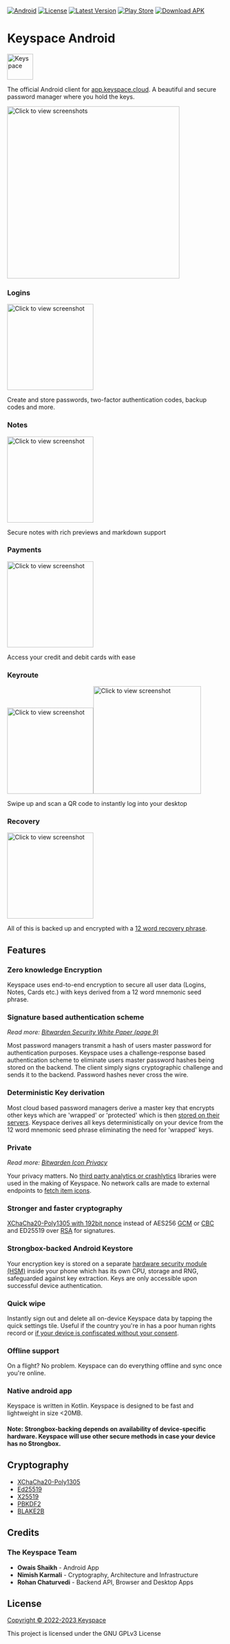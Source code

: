 [![Android](https://img.shields.io/badge/Android-8.1+-138808.svg?style=flat-square&logo=android)](https://www.android.com/intl/en_in/versions/oreo-8-0/)
[![License](https://img.shields.io/badge/License-GPLv3-purple?style=flat-square&logo=libreoffice)](LICENSE)
[![Latest Version](https://img.shields.io/github/v/tag/Keyspace-cloud/android?label=Version&style=flat-square&logo=semver)](https://github.com/Keyspace-cloud/android/tags)
[![Play Store](https://img.shields.io/badge/Play%20Store-Click%20Here-3DDC84?style=flat-square&logo=googleplay)](https://play.google.com/store/apps/details?id=cloud.keyspace.android)
[![Download APK](https://img.shields.io/badge/Download%20APK-Click%20Here-blue?style=flat-square&logo=dropbox)](https://github.com/Keyspace-cloud/android/releases/)

# Keyspace Android

<img src = "app/src/main/res/mipmap-xhdpi/ic_launcher_round.png" alt = "Keyspace" width = "60dp">

The official Android client for [app.keyspace.cloud](https://app.keyspace.cloud/). A beautiful and secure password manager where you hold the keys.

<img src="misc_assets/app-previews/readme/banner_github.png" width="400px"  alt="Click to view screenshots">

### Logins

<img src="misc_assets/app-previews/readme/mini-login.png" width="200px"  alt="Click to view screenshot">

Create and store passwords, two-factor authentication codes, backup codes and more. 

### Notes

<img src="misc_assets/app-previews/readme/notes.png" width="200px"  alt="Click to view screenshot">

Secure notes with rich previews and markdown support

### Payments

<img src="misc_assets/app-previews/readme/cards.png" width="200px"  alt="Click to view screenshot">

Access your credit and debit cards with ease

### Keyroute

<img src="misc_assets/app-previews/readme/keyroute-scan.png" width="200px"  alt="Click to view screenshot"><img src="misc_assets/app-previews/readme/keyroute-success.png" width="250px"  alt="Click to view screenshot">

Swipe up and scan a QR code to instantly log into your desktop

### Recovery

<img src="misc_assets/app-previews/readme/words.png" width="200px"  alt="Click to view screenshot">

All of this is backed up and encrypted with a [12 word recovery phrase](https://github.com/bitcoin/bips/blob/master/bip-0039.mediawiki).

## Features

### Zero knowledge Encryption

Keyspace uses end-to-end encryption to secure all user data (Logins, Notes, Cards etc.) with keys derived from a 12 word mnemonic seed phrase.

### Signature based authentication scheme

_Read more: [Bitwarden Security White Paper (page 9)](https://bitwarden.com/images/resources/security-white-paper-download.pdf)_

Most password managers transmit a hash of users master password for authentication purposes. Keyspace uses a challenge-response based authentication scheme to eliminate users master password hashes being stored on the backend. The client simply signs cryptographic challenge and sends it to the backend. Password hashes never cross the wire.

### Deterministic Key derivation

Most cloud based password managers derive a master key that encrypts other keys which are 'wrapped' or 'protected' which is then [stored on their servers](https://bitwarden.com/images/resources/security-white-paper-download.pdf). Keyspace derives all keys deterministically on your device from the 12 word mnemonic seed phrase eliminating the need for 'wrapped' keys. 

### Private

_Read more: [Bitwarden Icon Privacy](https://github.com/bitwarden/mobile/issues/2087)_

Your privacy matters. No [third party analytics or crashlytics](https://www.androidpolice.com/2021/02/26/lastpass-analytics-code-raises-questions-about-potential-security-issues/) libraries were used in the making of Keyspace. 
No network calls are made to external endpoints to [fetch item icons](https://bitwarden.com/help/website-icons/). 

### Stronger and faster cryptography

[XChaCha20-Poly1305 with 192bit nonce](https://en.wikipedia.org/wiki/ChaCha20-Poly1305#XChaCha20-Poly1305_%E2%80%93_extended_nonce_variant) instead of AES256 [GCM](https://doc.libsodium.org/secret-key_cryptography/aead/aes-256-gcm#warning) or [CBC](https://alicegg.tech/2019/06/23/aes-cbc.html) and ED25519 over [RSA](https://leanpub.com/gocrypto/read#leanpub-auto-ed25519) for signatures.

### Strongbox-backed Android Keystore

Your encryption key is stored on a separate [hardware security module (HSM)](https://developer.android.com/training/articles/keystore#HardwareSecurityModule) inside your phone which has its own CPU, storage and RNG, safeguarded against key extraction. Keys are only accessible upon successful device authentication.

### Quick wipe

Instantly sign out and delete all on-device Keyspace data by tapping the quick settings tile. Useful if the country you're in has a poor human rights record or [if your device is confiscated without your consent](https://www.dailydot.com/debug/greenwald-partner-david-miranda-detained-airport/).

### Offline support

On a flight? No problem. Keyspace can do everything offline and sync once you're online.

### Native android app

Keyspace is written in Kotlin. Keyspace is designed to be fast and lightweight in size <20MB.

#### Note: Strongbox-backing depends on availability of device-specific hardware. Keyspace will use other secure methods in case your device has no Strongbox.

## Cryptography

- [XChaCha20-Poly1305](https://doc.libsodium.org/secret-key_cryptography/aead/chacha20-poly1305/xchacha20-poly1305_construction)
- [Ed25519](https://doc.libsodium.org/secret-key_cryptography/aead/chacha20-poly1305/xchacha20-poly1305_construction)
- [X25519](https://doc.libsodium.org/key_exchange#usage)
- [PBKDF2](https://github.com/bitcoin/bips/blob/master/bip-0039.mediawiki#from-mnemonic-to-seed)
- [BLAKE2B](https://doc.libsodium.org/key_derivation#deriving-keys-from-a-single-high-entropy-key)

## Credits

### The Keyspace Team

- **Owais Shaikh** - Android App
- **Nimish Karmali** - Cryptography, Architecture and Infrastructure
- **Rohan Chaturvedi** - Backend API, Browser and Desktop Apps

## License

[Copyright © 2022-2023 Keyspace](LICENSE)

This project is licensed under the GNU GPLv3 License
